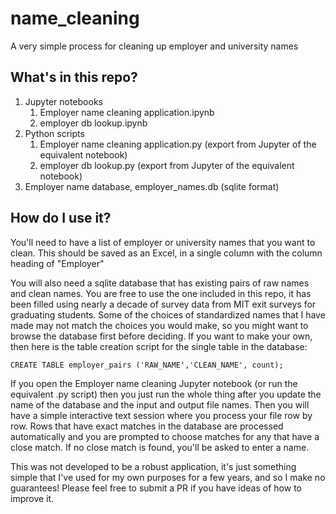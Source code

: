 # name_cleaning
A very simple process for cleaning up employer and university names

## What's in this repo?
1. Jupyter notebooks
    1. Employer name cleaning application.ipynb
    1. employer db lookup.ipynb
1. Python scripts
    1. Employer name cleaning application.py (export from Jupyter of the equivalent notebook)
    1. employer db lookup.py (export from Jupyter of the equivalent notebook)
1. Employer name database, employer_names.db (sqlite format)

## How do I use it?

You'll need to have a list of employer or university names that you want to clean. This should be saved as an Excel, in a single column with the column heading of "Employer"

You will also need a sqlite database that has existing pairs of raw names and clean names. You are free to use the one included in this repo, it has been filled using nearly a decade of survey data from MIT exit surveys for graduating students. Some of the choices of standardized names that I have made may not match the choices you would make, so you might want to browse the database first before deciding. If you want to make your own, then here is the table creation script for the single table in the database:

`CREATE TABLE employer_pairs ('RAW_NAME','CLEAN_NAME', count);`

If you open the Employer name cleaning Jupyter notebook (or run the equivalent .py script) then you just run the whole thing after you update the name of the database and the input and output file names. Then you will have a simple interactive text session where you process your file row by row. Rows that have exact matches in the database are processed automatically and you are prompted to choose matches for any that have a close match. If no close match is found, you'll be asked to enter a name. 

This was not developed to be a robust application, it's just something simple that I've used for my own purposes for a few years, and so I make no guarantees! Please feel free to submit a PR if you have ideas of how to improve it.